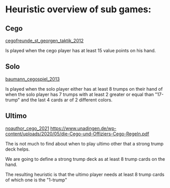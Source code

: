# Heuristic overview of sub games:

## Cego

[cegofreunde_st_georgen_taktik_2012](http://cegofreunde.jimdofree.com/taktik-und-tipps/)

Is played when the cego player has at least 15 value points on his hand.

## Solo

[baumann_cegospiel_2013](https://www.cego-online.de/tl_files/documents/CegoSpielregelndef1301224mit%20Anhang.pdf)

Is played when the solo player either has at least 8 trumps on their hand of when the solo player has 7 trumps with at least 2 greater or equal than "17-trump" and the last 4 cards ar of 2 different colors.

## Ultimo

[noauthor_cego_2021](https://de.wikibrief.org/wiki/Cego)
https://www.unadingen.de/wp-content/uploads/2020/05/die-Cego-und-Offiziers-Cego-Regeln.pdf

The is not much to find about when to play ultimo other that a strong trump deck helps.

We are going to define a strong trump deck as at least 8 trump cards on the hand.

The resulting heuristic is that the ultimo player needs at least 8 trump cards of which one is the "1-trump"
